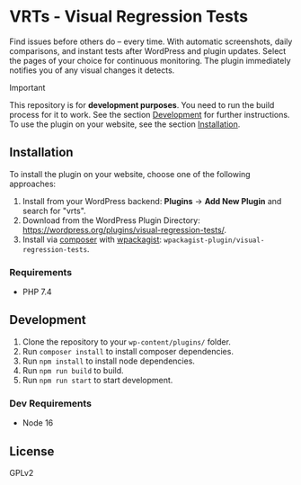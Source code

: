 # VRTs - Visual Regression Tests

Find issues before others do – every time. With automatic screenshots, daily comparisons, and instant tests after WordPress and plugin updates. Select the pages of your choice for continuous monitoring. The plugin immediately notifies you of any visual changes it detects.

> [!IMPORTANT]
> This repository is for **development purposes**. You need to run the build process for it to work. See the section [Development](#development) for further instructions. To use the plugin on your website, see the section [Installation](#installation).

## Installation

To install the plugin on your website, choose one of the following approaches:

1. Install from your WordPress backend: **Plugins** -> **Add New Plugin** and search for "vrts".
2. Download from the WordPress Plugin Directory: https://wordpress.org/plugins/visual-regression-tests/.
3. Install via [composer](https://getcomposer.org/) with [wpackagist](https://wpackagist.org/): `wpackagist-plugin/visual-regression-tests`.

### Requirements
- PHP 7.4

## Development

1. Clone the repository to your ``wp-content/plugins/`` folder.
3. Run ``composer install`` to install composer dependencies.
4. Run ``npm install`` to install node dependencies.
5. Run ``npm run build`` to build.
6. Run ``npm run start`` to start development.

### Dev Requirements
- Node 16

## License
GPLv2
